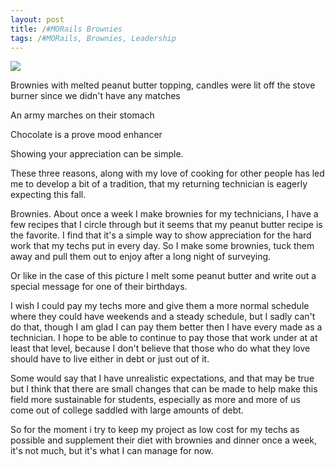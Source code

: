 ```yaml
---
layout: post
title: /#MORails Brownies
tags: /#MORails, Brownies, Leadership
---
```


![](https://i.imgur.com/oTM2Vwm.jpg)

Brownies with melted peanut butter topping, candles
were lit off the stove burner since we didn't have any matches

An army marches on their stomach

Chocolate is a prove mood enhancer

Showing your appreciation can be simple.

These three reasons, along with my love of cooking for other people has led me to develop a bit of a tradition, that my returning technician is eagerly expecting this fall.

Brownies. About once a week I make brownies for my technicians, I have a few recipes that I circle through but it seems that my peanut butter recipe is the favorite. I find that it's a simple way to show appreciation for the hard work that my techs put in every day. So I make some brownies, tuck them away and pull them out to enjoy after a long night of surveying.

Or like in the case of this picture I melt some peanut butter and write out a special message for one of their birthdays.

I wish I could pay my techs more and give them a more normal schedule where they could have weekends and a steady schedule, but I sadly can't do that, though I am glad I can pay them better then I have every made as a technician. I hope to be able to continue to pay those that work under at at least that level, because I don't believe that those who do what they love should have to live either in debt or just out of it.

Some would say that I have unrealistic expectations, and that may be true but I think that there are small changes that can be made to help make this field more sustainable for students, especially as more and more of us come out of college saddled with large amounts of debt.

So for the moment i try to keep my project as low cost for my techs as possible and supplement their diet with brownies and dinner once a week, it's not much, but it's what I can manage for now.
